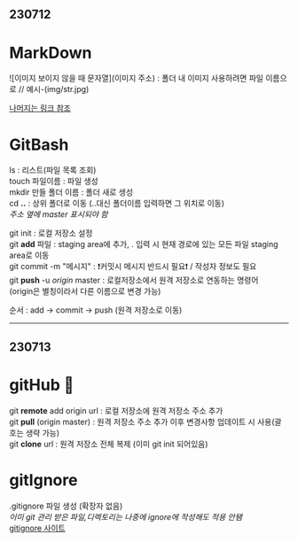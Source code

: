 ## 230712
# MarkDown
![이미지 보이지 않을 때 문자열](이미지 주소) : 폴더 내 이미지 사용하려면 파일 이름으로 // 예시-(img/str.jpg)<br>

[나머지는 링크 참조](https://www.markdownguide.org/)<br>

# GitBash
ls : 리스트(파일 목록 조회)<br>
touch 파일이름 : 파일 생성<br>
mkdir 만들 폴더 이름 : 폴더 새로 생성<br>
cd **..** : 상위 폴더로 이동 (..대신 폴더이름 입력하면 그 위치로 이동)<br>
*주소 옆에 master 표시되야 함*

git init : 로컬 저장소 설정<br>
git **add** 파일 : staging area에 추가, . 입력 시 현재 경로에 있는 모든 파일 staging area로 이동<br>
git commit -m "메시지" : :exclamation:커밋시 메시지 반드시 필요:exclamation: / 작성자 정보도 필요<br>
git **push** -u *origin* master : 로컬저장소에서 원격 저장소로 연동하는 명령어<br>
(origin은 별칭이라서 다른 이름으로 변경 가능)<br>

순서 : add -> commit -> push (원격 저장소로 이동)<br>

---

## 230713
# gitHub :pushpin:
git **remote** add origin url : 로컬 저장소에 원격 저장소 주소 추가<br>
git **pull** (origin master) : 원격 저장소 주소 추가 이후 변경사항 업데이트 시 사용(괄호는 생략 가능)<br>
git **clone** url : 원격 저장소 전체 복제 (이미 git init 되어있음)

# gitIgnore
.gitignore 파일 생성 (확장자 없음)<br>
*이미 git 관리 받은 파일,디렉토리는 나중에 ignore에 작성해도 적용 안됌*<br>
[gitignore 사이트](https://www.toptal.com/developers/gitignore)
